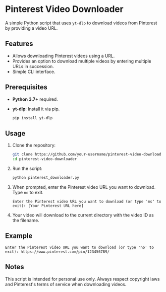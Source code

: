 
# Pinterest Video Downloader

A simple Python script that uses `yt-dlp` to download videos from Pinterest by providing a video URL.

## Features
- Allows downloading Pinterest videos using a URL.
- Provides an option to download multiple videos by entering multiple URLs in succession.
- Simple CLI interface.

## Prerequisites
- **Python 3.7+** required.
- **yt-dlp**: Install it via pip.

  ```bash
  pip install yt-dlp
  ```

## Usage

1. Clone the repository:

   ```bash
   git clone https://github.com/your-username/pinterest-video-downloader.git
   cd pinterest-video-downloader
   ```

2. Run the script:

   ```bash
   python pinterest_downloader.py
   ```

3. When prompted, enter the Pinterest video URL you want to download. Type `no` to exit.

   ```
   Enter the Pinterest video URL you want to download (or type 'no' to exit): [Your Pinterest URL here]
   ```

4. Your video will download to the current directory with the video ID as the filename.

## Example

```plaintext
Enter the Pinterest video URL you want to download (or type 'no' to exit): https://www.pinterest.com/pin/123456789/
```

## Notes
This script is intended for personal use only. Always respect copyright laws and Pinterest's terms of service when downloading videos.

